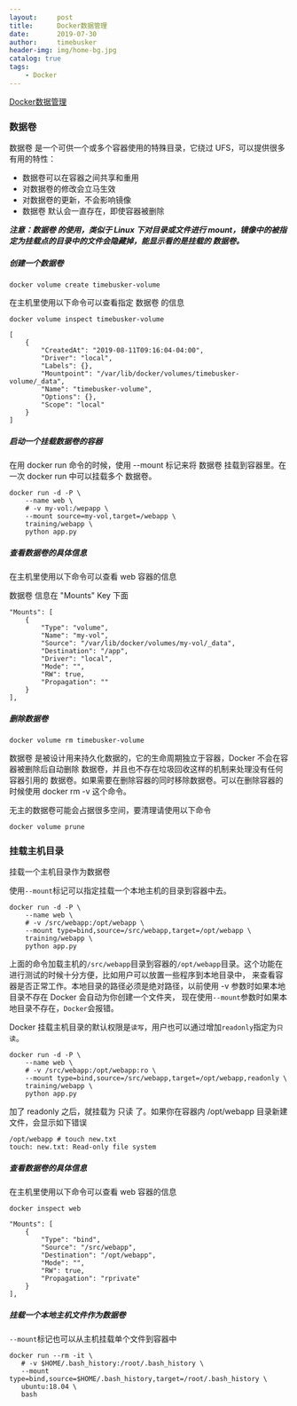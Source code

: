 ```yaml
---
layout:     post
title:      Docker数据管理
date:       2019-07-30
author:     timebusker
header-img: img/home-bg.jpg
catalog: true
tags:
    - Docker
---  
```


[Docker数据管理](img/older/docker/types-of-mounts.png)

### 数据卷

数据卷 是一个可供一个或多个容器使用的特殊目录，它绕过 UFS，可以提供很多有用的特性：

- 数据卷可以在容器之间共享和重用
- 对数据卷的修改会立马生效
- 对数据卷的更新，不会影响镜像
- 数据卷 默认会一直存在，即使容器被删除

***注意：数据卷 的使用，类似于 Linux 下对目录或文件进行 mount，镜像中的被指定为挂载点的目录中的文件会隐藏掉，能显示看的是挂载的 数据卷。***

##### 创建一个数据卷

```
docker volume create timebusker-volume

```

在主机里使用以下命令可以查看指定 数据卷 的信息

```
docker volume inspect timebusker-volume

[
    {
        "CreatedAt": "2019-08-11T09:16:04-04:00",
        "Driver": "local",
        "Labels": {},
        "Mountpoint": "/var/lib/docker/volumes/timebusker-volume/_data",
        "Name": "timebusker-volume",
        "Options": {},
        "Scope": "local"
    }
]

```

##### 启动一个挂载数据卷的容器

在用 docker run 命令的时候，使用 --mount 标记来将 数据卷 挂载到容器里。在一次 docker run 中可以挂载多个 数据卷。

```
docker run -d -P \
    --name web \
    # -v my-vol:/wepapp \
    --mount source=my-vol,target=/webapp \
    training/webapp \
    python app.py
```

##### 查看数据卷的具体信息

在主机里使用以下命令可以查看 web 容器的信息

数据卷 信息在 "Mounts" Key 下面

```
"Mounts": [
    {
        "Type": "volume",
        "Name": "my-vol",
        "Source": "/var/lib/docker/volumes/my-vol/_data",
        "Destination": "/app",
        "Driver": "local",
        "Mode": "",
        "RW": true,
        "Propagation": ""
    }
],
```

##### 删除数据卷

```
docker volume rm timebusker-volume
```

数据卷 是被设计用来持久化数据的，它的生命周期独立于容器，Docker 不会在容器被删除后自动删除 数据卷，并且也不存在垃圾回收这样的机制来处理没有任何容器引用的 数据卷。如果需要在删除容器的同时移除数据卷。可以在删除容器的时候使用 docker rm -v 这个命令。

无主的数据卷可能会占据很多空间，要清理请使用以下命令

```
docker volume prune
```

### 挂载主机目录

挂载一个主机目录作为数据卷

使用`--mount`标记可以指定挂载一个本地主机的目录到容器中去。

```
docker run -d -P \
    --name web \
    # -v /src/webapp:/opt/webapp \
    --mount type=bind,source=/src/webapp,target=/opt/webapp \
    training/webapp \
    python app.py
```

上面的命令加载主机的`/src/webapp`目录到容器的`/opt/webapp`目录。这个功能在进行测试的时候十分方便，比如用户可以放置一些程序到本地目录中，
来查看容器是否正常工作。本地目录的路径必须是绝对路径，以前使用 -v 参数时如果本地目录不存在 Docker 会自动为你创建一个文件夹，
现在使用`--mount`参数时如果本地目录不存在，`Docker`会报错。

Docker 挂载主机目录的默认权限是`读写`，用户也可以通过增加`readonly`指定为`只读`。

```
docker run -d -P \
    --name web \
    # -v /src/webapp:/opt/webapp:ro \
    --mount type=bind,source=/src/webapp,target=/opt/webapp,readonly \
    training/webapp \
    python app.py
```

加了 readonly 之后，就挂载为 只读 了。如果你在容器内 /opt/webapp 目录新建文件，会显示如下错误

```
/opt/webapp # touch new.txt
touch: new.txt: Read-only file system
```

##### 查看数据卷的具体信息

在主机里使用以下命令可以查看 web 容器的信息

```
docker inspect web

"Mounts": [
    {
        "Type": "bind",
        "Source": "/src/webapp",
        "Destination": "/opt/webapp",
        "Mode": "",
        "RW": true,
        "Propagation": "rprivate"
    }
],
```

##### 挂载一个本地主机文件作为数据卷

`--mount`标记也可以从主机挂载单个文件到容器中


```
docker run --rm -it \
   # -v $HOME/.bash_history:/root/.bash_history \
   --mount type=bind,source=$HOME/.bash_history,target=/root/.bash_history \
   ubuntu:18.04 \
   bash

```

















